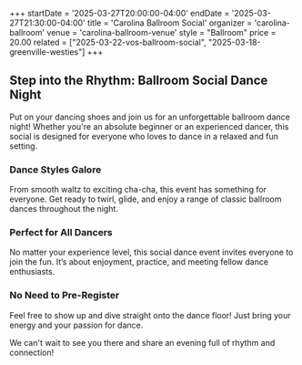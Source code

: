 +++
startDate = '2025-03-27T20:00:00-04:00'
endDate = '2025-03-27T21:30:00-04:00'
title = 'Carolina Ballroom Social'
organizer = 'carolina-ballroom'
venue = 'carolina-ballroom-venue'
style = "Ballroom"
price = 20.00
related = ["2025-03-22-vos-ballroom-social", "2025-03-18-greenville-westies"]
+++

## Step into the Rhythm: Ballroom Social Dance Night

Put on your dancing shoes and join us for an unforgettable ballroom dance night! Whether you're an absolute beginner or an experienced dancer, this social is designed for everyone who loves to dance in a relaxed and fun setting.


### Dance Styles Galore
From smooth waltz to exciting cha-cha, this event has something for everyone. Get ready to twirl, glide, and enjoy a range of classic ballroom dances throughout the night.

### Perfect for All Dancers
No matter your experience level, this social dance event invites everyone to join the fun. It’s about enjoyment, practice, and meeting fellow dance enthusiasts.

### No Need to Pre-Register
Feel free to show up and dive straight onto the dance floor! Just bring your energy and your passion for dance.

We can't wait to see you there and share an evening full of rhythm and connection!
